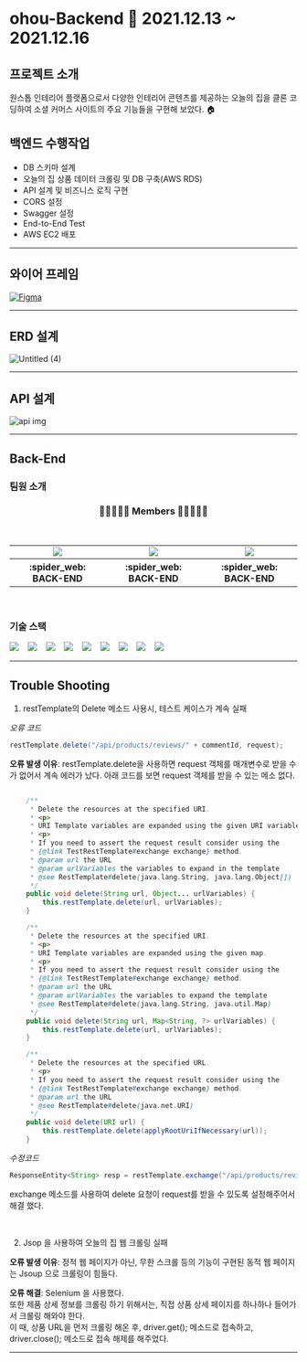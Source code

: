 # ohou-Backend 📆 2021.12.13 ~ 2021.12.16</h4>

## 프로젝트 소개
원스톱 인테리어 플랫폼으로서 다양한 인테리어 콘텐츠를 제공하는 오늘의 집을 클론 코딩하여 소셜 커머스 사이트의 주요 기능들을 구현해 보았다. 🏠


## 백엔드 수행작업

- DB 스키마 설계
- 오늘의 집 상품 데이터 크롤링 및 DB 구축(AWS RDS)
- API 설계 및 비즈니스 로직 구현
- CORS 설정
- Swagger 설정
- End-to-End Test
- AWS EC2 배포
<hr>



## 와이어 프레임

[![Figma](https://user-images.githubusercontent.com/93498724/146488344-782d62c7-c010-47e2-83cb-5be70cfc4a91.png)](https://www.figma.com/file/fFlzAvcm2FpFSlUiOPCLu4/7조-오늘의-집?node-id=0%3A1)
<hr>


## ERD 설계

![Untitled (4)](https://user-images.githubusercontent.com/22443546/146488325-784be331-4bf5-4372-bac8-ff2efacf8a56.png)
<hr>


## API 설계

![api img](https://user-images.githubusercontent.com/93498724/146489080-5c731fd0-69c3-4e4b-b07a-14ca85e52875.png)

<hr>


## Back-End 


### 팀원 소개

<h3 align="center"><b>👨🏻‍🤝‍👨🏻 Members 👨🏻‍🤝‍👨🏻</b></h3>
<br>
<table align="center">
    <tr>
        <td align="center">
        <a href="https://github.com/Zabee52"><img src="https://img.shields.io/badge/김용빈-000AFF?style=뱃지모양&logo=로고&logoColor=white"/></a>
        </td>
        <td align="center">
        <a href="https://github.com/SeongBeomKo"><img src="https://img.shields.io/badge/고성범-2DDC88?style=뱃지모양&logo=로고&logoColor=black"/></a>
        </td>
        <td align="center">
        <a href="https://github.com/sy0713"><img src="https://img.shields.io/badge/최석영-D77EE9?style=뱃지모양&logo=로고&logoColor=white"/></a>
        </td>
    </tr>
    <tr>
        <th width="25%" align="center">:spider_web: BACK-END
        </th>
        <th width="25%" align="center">:spider_web: BACK-END
        </th>
        <th width="25%" align="center">:spider_web: BACK-END 
        </th>
    </tr>
</table>
<br>

### 기술 스택
<img src="https://img.shields.io/badge/github-181717?style=flat&logo=github&logoColor=white"></a>&nbsp;&nbsp;&nbsp;
<img src="https://img.shields.io/badge/MySQL-005C84?style=flat&logo=mysql&logoColor=white"></a>&nbsp;&nbsp;&nbsp; 
<img src="https://img.shields.io/badge/Springboot-47?style=flat&logo=Springboot&logoColor=white"/></a>&nbsp;&nbsp;&nbsp; 
<img src="https://img.shields.io/badge/Java-ED8B00?style=flat&logo=java&logoColor=white"/></a>&nbsp;&nbsp;&nbsp;
<img src="https://img.shields.io/badge/Swagger-85EA2D?style=flat&logo=Swagger&logoColor=white"></a>&nbsp;&nbsp;&nbsp;
<img src="https://img.shields.io/badge/gradle-02303A?style=flat&logo=gradle&logoColor=white"></a>&nbsp;&nbsp;&nbsp;
<img src="https://img.shields.io/badge/Amazon_AWS-FF9900?style=flat&logo=amazonaws&logoColor=white"></a>&nbsp;&nbsp;&nbsp;
<img src="https://img.shields.io/badge/Notion-000000?style=flat&logo=notion&logoColor=white"></a>&nbsp;&nbsp;&nbsp;
<img src="https://img.shields.io/badge/Selenium-43B02A?style=flat&logo=Selenium&logoColor=white"></a>&nbsp;&nbsp;&nbsp;
<br>
<hr>

## Trouble Shooting

1.  restTemplate의 Delete 메소드 사용시, 테스트 케이스가 계속 실패

*오류 코드*

```java
restTemplate.delete("/api/products/reviews/" + commentId, request);
```

**오류 발생 이유**: restTemplate.delete을 사용하면 request 객체를 매개변수로 받을 수가 없어서 계속 에러가 났다.
아래 코드를 보면 request 객체를 받을 수 있는 메소 없다.

```java

	/**
	 * Delete the resources at the specified URI.
	 * <p>
	 * URI Template variables are expanded using the given URI variables, if any.
	 * <p>
	 * If you need to assert the request result consider using the
	 * {@link TestRestTemplate#exchange exchange} method.
	 * @param url the URL
	 * @param urlVariables the variables to expand in the template
	 * @see RestTemplate#delete(java.lang.String, java.lang.Object[])
	 */
	public void delete(String url, Object... urlVariables) {
		this.restTemplate.delete(url, urlVariables);
	}

	/**
	 * Delete the resources at the specified URI.
	 * <p>
	 * URI Template variables are expanded using the given map.
	 * <p>
	 * If you need to assert the request result consider using the
	 * {@link TestRestTemplate#exchange exchange} method.
	 * @param url the URL
	 * @param urlVariables the variables to expand the template
	 * @see RestTemplate#delete(java.lang.String, java.util.Map)
	 */
	public void delete(String url, Map<String, ?> urlVariables) {
		this.restTemplate.delete(url, urlVariables);
	}

	/**
	 * Delete the resources at the specified URL.
	 * <p>
	 * If you need to assert the request result consider using the
	 * {@link TestRestTemplate#exchange exchange} method.
	 * @param url the URL
	 * @see RestTemplate#delete(java.net.URI)
	 */
	public void delete(URI url) {
		this.restTemplate.delete(applyRootUriIfNecessary(url));
	}
```

*수정코드*

```java
ResponseEntity<String> resp = restTemplate.exchange("/api/products/reviews/" + commentId, HttpMethod.DELETE, request, String.class);
```

exchange 메소드를 사용하여 delete 요청이 request를 받을 수 있도록 설정해주어서 해결 했다.

<br>

2. Jsop 을 사용하여 오늘의 집 웹 크롤링 실패

**오류 발생 이유**: 정적 웹 페이지가 아닌, 무한 스크롤 등의 기능이 구현된 동적 웹 페이지는 Jsoup 으로 크롤링이 힘들다. 
<br>

**오류 해결**: Selenium 을 사용했다. <br>
또한 제품 상세 정보를 크롤링 하기 위해서는, 직접 상품 상세 페이지를 하나하나 들어가서 크롤링 해와야 한다.<br>
이 때, 상품 URL을 먼저 크롤링 해온 후, driver.get(); 메소드로 접속하고, driver.close(); 메소드로 접속 해제를 해주었다.

<hr>
